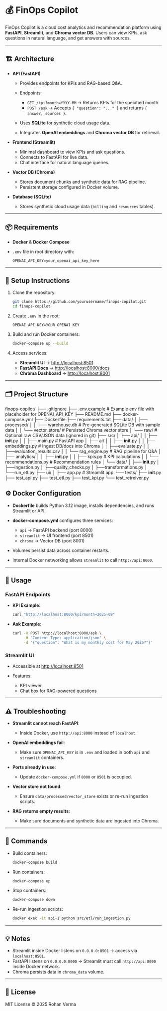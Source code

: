 # 💰 FinOps Copilot

FinOps Copilot is a cloud cost analytics and recommendation platform using **FastAPI**, **Streamlit**, and **Chroma vector DB**. Users can view KPIs, ask questions in natural language, and get answers with sources.

---

## 🏗️ Architecture

* **API (FastAPI)**

  * Provides endpoints for KPIs and RAG-based Q\&A.
  * Endpoints:

    * `GET /kpi?month=YYYY-MM` → Returns KPIs for the specified month.
    * `POST /ask` → Accepts `{ "question": "..." }` and returns `{ answer, sources }`.
  * Uses **SQLite** for synthetic cloud usage data.
  * Integrates **OpenAI embeddings** and **Chroma vector DB** for retrieval.

* **Frontend (Streamlit)**

  * Minimal dashboard to view KPIs and ask questions.
  * Connects to FastAPI for live data.
  * Chat interface for natural language queries.

* **Vector DB (Chroma)**

  * Stores document chunks and synthetic data for RAG pipeline.
  * Persistent storage configured in Docker volume.

* **Database (SQLite)**

  * Stores synthetic cloud usage data (`billing` and `resources` tables).

---

## 📦 Requirements

* **Docker** & **Docker Compose**
* `.env` file in root directory with:

  ```env
  OPENAI_API_KEY=your_openai_api_key_here
  ```

---

## 🏁 Setup Instructions

1. Clone the repository:

   ```bash
   git clone https://github.com/yourusername/finops-copilot.git
   cd finops-copilot
   ```

2. Create `.env` in the root:

   ```env
   OPENAI_API_KEY=YOUR_OPENAI_KEY
   ```

3. Build and run Docker containers:

   ```bash
   docker-compose up --build
   ```

4. Access services:

   * **Streamlit UI** → [http://localhost:8501](http://localhost:8501)
   * **FastAPI Docs** → [http://localhost:8000/docs](http://localhost:8000/docs)
   * **Chroma Dashboard** → [http://localhost:8001](http://localhost:8001)

---

## 🗂️ Project Structure

finops-copilot/
├── .gitignore
├── .env.example                  # Example env file with placeholder for OPENAI_API_KEY
├── README.md
├── docker-compose.yml
├── Dockerfile
├── requirements.txt
├── data/
│   ├── processed/
│   │   ├── warehouse.db          # Pre-generated SQLite DB with sample data
│   │   └── vector_store/         # Persisted Chroma vector store
│   └── raw/                      # Optional raw CSV/JSON data (ignored in git)
├── src/
│   ├── api/
│   │   ├── __init__.py
│   │   ├── main.py               # FastAPI app
│   ├── ai/
│   │   ├── __init__.py
│   │   ├── embeddings.py         # Ingest DB/docs into Chroma
│   │   ├──evaluate.py
│   │   ├──evaluation_results.csv
│   │   └── rag_engine.py         # RAG pipeline for Q&A
│   ├── analytics/
│   │   ├── __init__.py
│   │   ├── kpis.py               # KPI calculations
│   │   └── recommendations.py    # Recommendation rules
│   └── data/
│       ├── __init__.py
│       ├──ingestion.py
│       ├──quality_checks.py
│       ├──transformations.py
│       └──run_etl.py
├── ui/
│   ├── app.py                     # Streamlit app
└── tests/
    ├── __init__.py
    ├── test_api.py
    ├── test_etl.py
    ├── test_kpi.py
    └── test_retreiver.py


## ⚙️ Docker Configuration

* **Dockerfile** builds Python 3.12 image, installs dependencies, and runs Streamlit or API.
* **docker-compose.yml** configures three services:

  * `api` → FastAPI backend (port 8000)
  * `streamlit` → UI frontend (port 8501)
  * `chroma` → Vector DB (port 8001)
* Volumes persist data across container restarts.
* Internal Docker networking allows `streamlit` to call `http://api:8000`.

---

## 🚀 Usage

### FastAPI Endpoints

* **KPI Example**:

  ```bash
  curl "http://localhost:8000/kpi?month=2025-09"
  ```

* **Ask Example**:

  ```bash
  curl -X POST http://localhost:8000/ask \
       -H "Content-Type: application/json" \
       -d '{"question": "What is my monthly cost for May 2025?"}'
  ```

### Streamlit UI

* Accessible at [http://localhost:8501](http://localhost:8501)
* Features:

  * KPI viewer
  * Chat box for RAG-powered questions

---

## ⚠️ Troubleshooting

* **Streamlit cannot reach FastAPI**:

  * Inside Docker, use `http://api:8000` instead of `localhost`.

* **OpenAI embeddings fail**:

  * Make sure `OPENAI_API_KEY` is in `.env` and loaded in both `api` and `streamlit` containers.

* **Ports already in use**:

  * Update `docker-compose.yml` if `8000` or `8501` is occupied.

* **Vector store not found**:

  * Ensure `data/processed/vector_store` exists or re-run ingestion scripts.

* **RAG returns empty results**:

  * Make sure documents and synthetic data are ingested into Chroma.

---

## 🔧 Commands

* Build containers:

  ```bash
  docker-compose build
  ```

* Run containers:

  ```bash
  docker-compose up
  ```

* Stop containers:

  ```bash
  docker-compose down
  ```

* Re-run ingestion scripts:

  ```bash
  docker exec -it api-1 python src/etl/run_ingestion.py
  ```

---

## 💡 Notes

* Streamlit inside Docker listens on `0.0.0.0:8501` → access via `localhost:8501`.
* FastAPI listens on `0.0.0.0:8000` → Streamlit must call `http://api:8000` inside Docker network.
* Chroma persists data in `chroma_data` volume.

---

## 📝 License


MIT License © 2025 Rohan Verma

